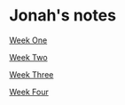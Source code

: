 # Jonah's notes

[Week One](https://github.com/JonahThurston/startup/blob/main/notes/weekOne.md)

[Week Two](https://github.com/JonahThurston/startup/blob/main/notes/week2.md)

[Week Three](https://github.com/JonahThurston/startup/blob/main/notes/Week3.md)

[Week Four](https://github.com/JonahThurston/startup/blob/main/notes/Week4.md)

